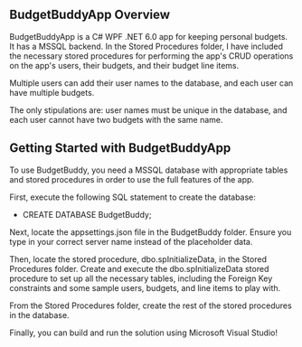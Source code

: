 ## BudgetBuddyApp Overview

BudgetBuddyApp is a C# WPF .NET 6.0 app for keeping personal budgets. It has a MSSQL backend. In the Stored Procedures folder, I have included the necessary stored procedures for performing the app's CRUD operations on the app's users, their budgets, and their budget line items.

Multiple users can add their user names to the database, and each user can have multiple budgets.

The only stipulations are: user names must be unique in the database, and each user cannot have two budgets with the same name.

## Getting Started with BudgetBuddyApp

To use BudgetBuddy, you need a MSSQL database with appropriate tables and stored procedures in order to use the full features of the app.

First, execute the following SQL statement to create the database:

- CREATE DATABASE BudgetBuddy;

Next, locate the appsettings.json file in the BudgetBuddy folder. Ensure you type in your correct server name instead of the placeholder data.

Then, locate the stored procedure, dbo.spInitializeData, in the Stored Procedures folder. Create and execute the dbo.spInitializeData stored procedure to set up all the necessary tables, including the Foreign Key constraints and some sample users, budgets, and line items to play with.

From the Stored Procedures folder, create the rest of the stored procedures in the database.

Finally, you can build and run the solution using Microsoft Visual Studio!
